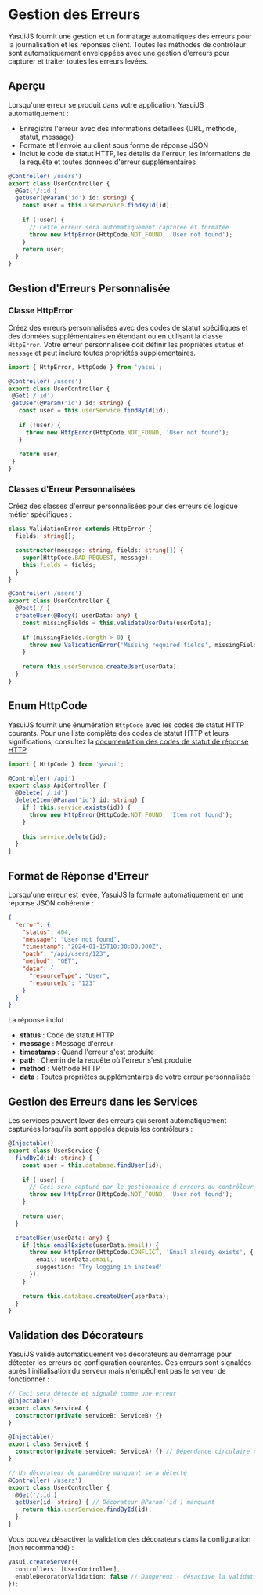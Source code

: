 # Gestion des Erreurs

YasuiJS fournit une gestion et un formatage automatiques des erreurs pour la journalisation et les réponses client. Toutes les méthodes de contrôleur sont automatiquement enveloppées avec une gestion d'erreurs pour capturer et traiter toutes les erreurs levées.

## Aperçu

Lorsqu'une erreur se produit dans votre application, YasuiJS automatiquement :
- Enregistre l'erreur avec des informations détaillées (URL, méthode, statut, message)
- Formate et l'envoie au client sous forme de réponse JSON
- Inclut le code de statut HTTP, les détails de l'erreur, les informations de la requête et toutes données d'erreur supplémentaires

```typescript
@Controller('/users')
export class UserController {
  @Get('/:id')
  getUser(@Param('id') id: string) {
    const user = this.userService.findById(id);
    
    if (!user) {
      // Cette erreur sera automatiquement capturée et formatée
      throw new HttpError(HttpCode.NOT_FOUND, 'User not found');
    }
    return user;
  }
}
```

## Gestion d'Erreurs Personnalisée

### Classe HttpError

Créez des erreurs personnalisées avec des codes de statut spécifiques et des données supplémentaires en étendant ou en utilisant la classe `HttpError`. Votre erreur personnalisée doit définir les propriétés `status` et `message` et peut inclure toutes propriétés supplémentaires.

```typescript
import { HttpError, HttpCode } from 'yasui';

@Controller('/users')
export class UserController {
 @Get('/:id')
 getUser(@Param('id') id: string) {
   const user = this.userService.findById(id);
   
   if (!user) {
     throw new HttpError(HttpCode.NOT_FOUND, 'User not found');
   }
   
   return user;
 }
}
```

### Classes d'Erreur Personnalisées

Créez des classes d'erreur personnalisées pour des erreurs de logique métier spécifiques :

```typescript
class ValidationError extends HttpError {
  fields: string[];

  constructor(message: string, fields: string[]) {
    super(HttpCode.BAD_REQUEST, message);
    this.fields = fields;
  }
}

@Controller('/users')
export class UserController {
  @Post('/')
  createUser(@Body() userData: any) {
    const missingFields = this.validateUserData(userData);
    
    if (missingFields.length > 0) {
      throw new ValidationError('Missing required fields', missingFields);
    }
    
    return this.userService.createUser(userData);
  }
}
```

## Enum HttpCode

YasuiJS fournit une énumération `HttpCode` avec les codes de statut HTTP courants. Pour une liste complète des codes de statut HTTP et leurs significations, consultez la [documentation des codes de statut de réponse HTTP](https://developer.mozilla.org/en-US/docs/Web/HTTP/Status).

```typescript
import { HttpCode } from 'yasui';

@Controller('/api')
export class ApiController {
  @Delete('/:id')
  deleteItem(@Param('id') id: string) {
    if (!this.service.exists(id)) {
      throw new HttpError(HttpCode.NOT_FOUND, 'Item not found');
    }
    
    this.service.delete(id);
  }
}
```

## Format de Réponse d'Erreur

Lorsqu'une erreur est levée, YasuiJS la formate automatiquement en une réponse JSON cohérente :

```json
{
  "error": {
    "status": 404,
    "message": "User not found",
    "timestamp": "2024-01-15T10:30:00.000Z",
    "path": "/api/users/123",
    "method": "GET",
    "data": {
      "resourceType": "User",
      "resourceId": "123"
    }
  }
}
```

La réponse inclut :
- **status** : Code de statut HTTP
- **message** : Message d'erreur
- **timestamp** : Quand l'erreur s'est produite
- **path** : Chemin de la requête où l'erreur s'est produite
- **method** : Méthode HTTP
- **data** : Toutes propriétés supplémentaires de votre erreur personnalisée

## Gestion des Erreurs dans les Services

Les services peuvent lever des erreurs qui seront automatiquement capturées lorsqu'ils sont appelés depuis les contrôleurs :

```typescript
@Injectable()
export class UserService {
  findById(id: string) {
    const user = this.database.findUser(id);
    
    if (!user) {
      // Ceci sera capturé par le gestionnaire d'erreurs du contrôleur
      throw new HttpError(HttpCode.NOT_FOUND, 'User not found');
    }
    
    return user;
  }

  createUser(userData: any) {
    if (this.emailExists(userData.email)) {
      throw new HttpError(HttpCode.CONFLICT, 'Email already exists', {
        email: userData.email,
        suggestion: 'Try logging in instead'
      });
    }
    
    return this.database.createUser(userData);
  }
}
```

## Validation des Décorateurs

YasuiJS valide automatiquement vos décorateurs au démarrage pour détecter les erreurs de configuration courantes. Ces erreurs sont signalées après l'initialisation du serveur mais n'empêchent pas le serveur de fonctionner :

```typescript
// Ceci sera détecté et signalé comme une erreur
@Injectable()
export class ServiceA {
  constructor(private serviceB: ServiceB) {}
}

@Injectable()
export class ServiceB {
  constructor(private serviceA: ServiceA) {} // Dépendance circulaire détectée !
}

// Un décorateur de paramètre manquant sera détecté
@Controller('/users')
export class UserController {
  @Get('/:id')
  getUser(id: string) { // Décorateur @Param('id') manquant
    return this.userService.findById(id);
  }
}
```

Vous pouvez désactiver la validation des décorateurs dans la configuration (non recommandé) :

```typescript
yasui.createServer({
  controllers: [UserController],
  enableDecoratorValidation: false // Dangereux - désactive la validation
});
```